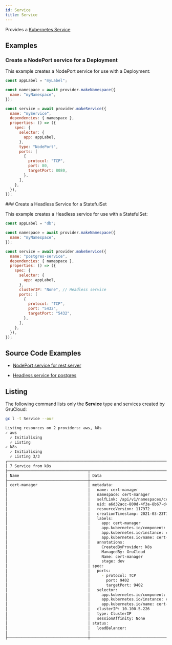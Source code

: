 ```yaml
---
id: Service
title: Service
---
```


Provides a [Kubernetes Service](https://kubernetes.io/docs/concepts/services-networking/service/)

## Examples

### Create a NodePort service for a Deployment

This example creates a NodePort service for use with a Deployment:

```js
const appLabel = "myLabel";

const namespace = await provider.makeNamespace({
  name: "myNamespace",
});

const service = await provider.makeService({
  name: "myService",
  dependencies: { namespace },
  properties: () => ({
    spec: {
      selector: {
        app: appLabel,
      },
      type: "NodePort",
      ports: [
        {
          protocol: "TCP",
          port: 80,
          targetPort: 8080,
        },
      ],
    },
  }),
});
```

### Create a Headless Service for a StatefulSet

This example creates a Headless service for use with a StatefulSet:

```js
const appLabel = "db";

const namespace = await provider.makeNamespace({
  name: "myNamespace",
});

const service = await provider.makeService({
  name: "postgres-service",
  dependencies: { namespace },
  properties: () => ({
    spec: {
      selector: {
        app: appLabel,
      },
      clusterIP: "None", // Headless service
      ports: [
        {
          protocol: "TCP",
          port: "5432",
          targetPort: "5432",
        },
      ],
    },
  }),
});
```

## Source Code Examples

- [NodePort service for rest server](https://github.com/grucloud/grucloud/blob/main/examples/k8s/starhackit/base/charts/rest-server.js#L129)

- [Headless service for postgres](https://github.com/grucloud/grucloud/blob/main/examples/k8s/starhackit/base/charts/postgres.js#L129)

## Listing

The following command lists only the **Service** type and services created by GruCloud:

```sh
gc l -t Service --our
```

```sh
Listing resources on 2 providers: aws, k8s
✓ aws
  ✓ Initialising
  ✓ Listing
✓ k8s
  ✓ Initialising
  ✓ Listing 3/3
┌───────────────────────────────────────────────────────────────────────────────────┐
│ 7 Service from k8s                                                                │
├───────────────────────────────────┬────────────────────────────────────────┬──────┤
│ Name                              │ Data                                   │ Our  │
├───────────────────────────────────┼────────────────────────────────────────┼──────┤
│ cert-manager                      │ metadata:                              │ Yes  │
│                                   │   name: cert-manager                   │      │
│                                   │   namespace: cert-manager              │      │
│                                   │   selfLink: /api/v1/namespaces/cert-m… │      │
│                                   │   uid: a6d32acc-800d-4f3a-8b67-d4e222… │      │
│                                   │   resourceVersion: 117972              │      │
│                                   │   creationTimestamp: 2021-03-23T15:36… │      │
│                                   │   labels:                              │      │
│                                   │     app: cert-manager                  │      │
│                                   │     app.kubernetes.io/component: cont… │      │
│                                   │     app.kubernetes.io/instance: cert-… │      │
│                                   │     app.kubernetes.io/name: cert-mana… │      │
│                                   │   annotations:                         │      │
│                                   │     CreatedByProvider: k8s             │      │
│                                   │     ManagedBy: GruCloud                │      │
│                                   │     Name: cert-manager                 │      │
│                                   │     stage: dev                         │      │
│                                   │ spec:                                  │      │
│                                   │   ports:                               │      │
│                                   │     - protocol: TCP                    │      │
│                                   │       port: 9402                       │      │
│                                   │       targetPort: 9402                 │      │
│                                   │   selector:                            │      │
│                                   │     app.kubernetes.io/component: cont… │      │
│                                   │     app.kubernetes.io/instance: cert-… │      │
│                                   │     app.kubernetes.io/name: cert-mana… │      │
│                                   │   clusterIP: 10.100.5.226              │      │
│                                   │   type: ClusterIP                      │      │
│                                   │   sessionAffinity: None                │      │
│                                   │ status:                                │      │
│                                   │   loadBalancer:                        │      │
│                                   │                                        │      │
├───────────────────────────────────┼────────────────────────────────────────┼──────┤
```
